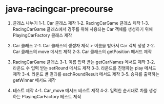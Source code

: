 # java-racingcar-precourse

1. 클래스 나누기
    1-1. Car 클래스 제작
    1-2. RacingCarGame 클래스 제작
    1-3. RacingCarGame 클래스에서 경주를 위해 사용되는 Car 객체를 생성하기 위해 PlayingCarFactory 클래스 제작

2. Car 클래스
    2-1. Car 클래스의 생성자 제작 > 이름을 받아서 Car 객체 생성
    2-2. Car 클래스의 move 메서드 제작
    2-3. Car 클래스의 getPosition 메서드 제작

3. RacingCarGame 클래스
    3-1. 이름 입력 받는 getCarNames 메서드 제작
    3-2. 라운드 수 입력 받는 setRound 메서드 제작
    3-3. 라운드를 진행하는 play 메서드 제작
    3-4. 라운드 별 결과를 eachRoundResult 메서드 제작
    3-5. 승자를 출력하는 getWinner 메서드 제작

4. 테스트 제작
    4-1. Car_move 메서드 테스트 제작
    4-2. 입력한 순서대로 차를 생성하는 PlayingCarFactory 테스트 제작
```
